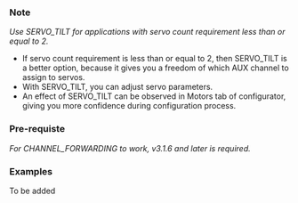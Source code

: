 ### Note
*Use SERVO_TILT for applications with servo count requirement less than or equal to 2.*

- If servo count requirement is less than or equal to 2, then SERVO_TILT is a better option, because it gives you a freedom of which AUX channel to assign to servos.
- With SERVO_TILT, you can adjust servo parameters.
- An effect of SERVO_TILT can be observed in Motors tab of configurator, giving you more confidence during configuration process.

### Pre-requiste

*For CHANNEL_FORWARDING to work, v3.1.6 and later is required.*

### Examples

To be added